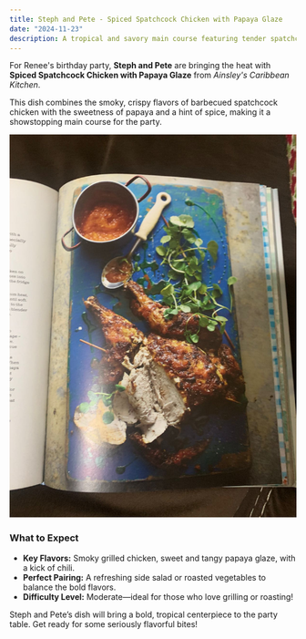 ```yaml
---
title: Steph and Pete - Spiced Spatchcock Chicken with Papaya Glaze
date: "2024-11-23"
description: A tropical and savory main course featuring tender spatchcock chicken with a sweet, tangy papaya glaze.
---
```


For Renee's birthday party, **Steph and Pete** are bringing the heat with **Spiced Spatchcock Chicken with Papaya Glaze** from _Ainsley's Caribbean Kitchen_.

This dish combines the smoky, crispy flavors of barbecued spatchcock chicken with the sweetness of papaya and a hint of spice, making it a showstopping main course for the party.

![Spiced Spatchcock Chicken with Papaya Glaze](./chicken.jpg)

### What to Expect

- **Key Flavors:** Smoky grilled chicken, sweet and tangy papaya glaze, with a kick of chili.
- **Perfect Pairing:** A refreshing side salad or roasted vegetables to balance the bold flavors.
- **Difficulty Level:** Moderate—ideal for those who love grilling or roasting!

Steph and Pete’s dish will bring a bold, tropical centerpiece to the party table. Get ready for some seriously flavorful bites!
